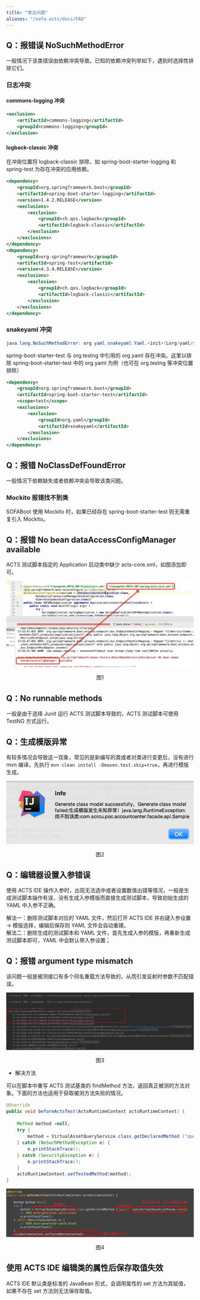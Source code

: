 ```yaml
---
title: "常见问题"
aliases: "/sofa-acts/docs/FAQ"
---
```


## Q：报错误 NoSuchMethodError

一般情况下该类错误由依赖冲突导致。已知的依赖冲突列举如下，遇到时选择性排除它们。

### 日志冲突
#### commons-logging 冲突
```xml
<exclusion>
    <artifactId>commons-logging</artifactId>
    <groupId>commons-logging</groupId>
</exclusion>
```

#### logback-classic 冲突
在冲突位置将 logback-classic 排除，如 spring-boot-starter-logging 和 spring-test 为存在冲突的应用依赖。
```xml
<dependency>
    <groupId>org.springframework.boot</groupId>
    <artifactId>spring-boot-starter-logging</artifactId>
    <version>1.4.2.RELEASE</version>
    <exclusions>
        <exclusion>
            <groupId>ch.qos.logback</groupId>
            <artifactId>logback-classic</artifactId>
        </exclusion>
    </exclusions>
</dependency>
<dependency>
    <groupId>org.springframework</groupId>
    <artifactId>spring-test</artifactId>
    <version>4.3.4.RELEASE</version>
    <exclusions>
        <exclusion>
            <groupId>ch.qos.logback</groupId>
            <artifactId>logback-classic</artifactId>
        </exclusion>
    </exclusions>
</dependency>
```

### snakeyaml 冲突

```java
java.lang.NoSuchMethodError: org.yaml.snakeyaml.Yaml.<init>(Lorg/yaml/snakeyaml/constructor/BaseConstructor;)V
```

spring-boot-starter-test 与 org.testng 中引用的 org.yaml 存在冲突。这里以排除 spring-boot-starter-test 中的 org.yaml 为例（也可在 org.testng 等冲突位置排除）
```xml
<dependency>
    <groupId>org.springframework.boot</groupId>
    <artifactId>spring-boot-starter-test</artifactId>
    <scope>test</scope>
    <exclusions>
        <exclusion>
            <groupId>org.yaml</groupId>
            <artifactId>snakeyaml</artifactId>
        </exclusion>
    </exclusions>
</dependency>
```

## Q：报错 NoClassDefFoundError

一般情况下依赖缺失或者依赖冲突会导致该类问题。

### Mockito 报错找不到类

SOFABoot 使用 Mockito 时，如果已经存在 spring-boot-starter-test 则无需重复引入 Mockito。

## Q：报错 No bean dataAccessConfigManager available

ACTS 测试脚本指定的 Application 启动类中缺少 acts-core.xml，如图添加即可。

![添加 acts-core.xml](add-acts-core-xml.png)
<p align="center">图1</p>

## Q：No runnable methods

一般是由于选择 Junit 运行 ACTS 测试脚本导致的，ACTS 测试脚本可使用 TestNG 方式运行。

## Q：生成模版异常
有较多情况会导致这一现象，常见的是新编写的类或者对类进行变更后，没有进行 mvn 编译。先执行 `mvn clean install -Dmaven.test.skip=true`，再进行模版生成。

![生成模版异常](generation-error.png)
<p align="center">图2</p>

## Q：编辑器设置入参错误
使用 ACTS IDE 操作入参时，出现无法选中或者设置数值出错等情况，一般是生成测试脚本操作有误，没有生成入参模版而直接生成测试脚本，导致初始生成的 YAML 中入参不正确。

解法一：删除测试脚本对应的 YAML 文件，然后打开 ACTS IDE 并右键入参设置 -> 模版选择，编辑后保存则 YAML 文件会自动重建。<br/>
解法二：删除生成的测试脚本和 YAML 文件，首先生成入参的模版，再重新生成测试脚本即可，YAML 中会默认带入参设置；

## Q：报错 argument type mismatch
该问题一般是被测接口有多个同名重载方法导致的，从而引发反射时参数不匹配错误。

![参数不匹配](argument-type-mismatch.png)
<p align="center">图3</p>

+ 解决方法

可以在脚本中重写 ACTS 测试基类的 findMethod 方法，返回真正被测的方法对象。下面的方法也适用于获取被测方法失败的情况。 

```java
@Override
public void beforeActsTest(ActsRuntimeContext actsRuntimeContext) {

    Method method =null;
    try {
        method = VirtualAssetQueryService.class.getDeclaredMethod ("query", QueryVirtualAssetListParam.class);
    } catch (NoSuchMethodException e) {
        e.printStackTrace();
    } catch (SecurityException e) {
        e.printStackTrace();
    }
    actsRuntimeContext.setTestedMethod(method);
}
```

![重写样例](sample.png)
<p align="center">图4</p>

## 使用 ACTS IDE 编辑类的属性后保存取值失效
ACTS IDE 默认类是标准的 JavaBean 形式，会调用属性的 set 方法为其赋值，如果不存在 set 方法则无法保存取值。
